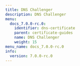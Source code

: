 ```yaml
---
title: DNS Challenger
description: DNS Challenger
menu:
  docs_7.0.0-rc.0:
    identifier: dns-certificate
    parent: certificate-guides
    name: DNS Challenger
    weight: 15
menu_name: docs_7.0.0-rc.0
info:
  version: 7.0.0-rc.0
---
```


